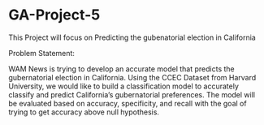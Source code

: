 # GA-Project-5
This Project will focus on Predicting the gubenatorial election in California

Problem Statement:

WAM News is trying to develop an accurate model that predicts the gubernatorial election in California. Using the CCEC Dataset from Harvard University, we would like to build a classification model to accurately classify and predict California’s gubernatorial preferences. The model will be evaluated based on accuracy, specificity, and recall with the goal of trying to get accuracy above null hypothesis.

